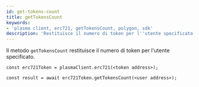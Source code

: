 ```yaml
---
id: get-tokens-count
title: getTokensCount
keywords:
- 'plasma client, erc721, getTokensCount, polygon, sdk'
description: 'Restituisce il numero di token per l''utente specificato.'
---
```


Il metodo `getTokensCount` restituisce il numero di token per l'utente specificato.

```
const erc721Token = plasmaClient.erc721(<token address>);

const result = await erc721Token.getTokensCount(<user address>);

```
